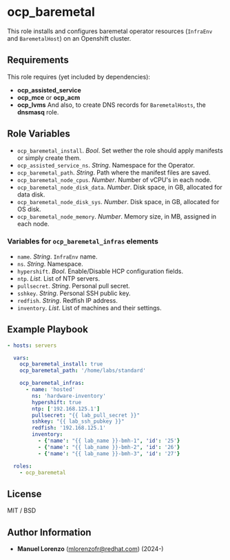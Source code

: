 # ocp_baremetal
This role installs and configures baremetal operator resources (`InfraEnv` and `BaremetalHost`) on an Openshift cluster.  

## Requirements
This role requires (yet included by dependencies):
* **ocp_assisted_service**
* **ocp_mce** or **ocp_acm**
* **ocp_lvms**
And also, to create DNS records for `BaremetalHosts`, the **dnsmasq** role.

## Role Variables
* `ocp_baremetal_install`. _Bool_. Set wether the role should apply manifests or simply create them.
* `ocp_assisted_service_ns`. _String_. Namespace for the Operator.
* `ocp_baremetal_path`. _String_. Path where the manifest files are saved.
* `ocp_baremetal_node_cpus`. _Number_. Number of vCPU's in each node.
* `ocp_baremetal_node_disk_data`. _Number_. Disk space, in GB, allocated for data disk.
* `ocp_baremetal_node_disk_sys`. _Number_. Disk space, in GB, allocated for OS disk.
* `ocp_baremetal_node_memory`. _Number_. Memory size, in MB, assigned in each node.

### Variables for `ocp_baremetal_infras` elements
* `name`. _String_. `InfraEnv` name.
* `ns`. _String_. Namespace.
* `hypershift`. _Bool_. Enable/Disable HCP configuration fields.
* `ntp`. _List_. List of NTP servers.
* `pullsecret`. _String_. Personal pull secret.
* `sshkey`. _String_. Personal SSH public key.
* `redfish`. _String_. Redfish IP address.
* `inventory`. _List_. List of machines and their settings.

## Example Playbook
```yaml
- hosts: servers

  vars:
    ocp_baremetal_install: true
    ocp_baremetal_path: '/home/labs/standard'

    ocp_baremetal_infras:
      - name: 'hosted'
        ns: 'hardware-inventory'
        hypershift: true
        ntp: ['192.168.125.1']
        pullsecret: "{{ lab_pull_secret }}"
        sshkey: "{{ lab_ssh_pubkey }}"
        redfish: '192.168.125.1'
        inventory:
          - {'name': "{{ lab_name }}-bmh-1", 'id': '25'}
          - {'name': "{{ lab_name }}-bmh-2", 'id': '26'}
          - {'name': "{{ lab_name }}-bmh-3", 'id': '27'}

  roles:
    - ocp_baremetal
```

## License
MIT / BSD

## Author Information
 - **Manuel Lorenzo** (mlorenzofr@redhat.com) (2024-)
